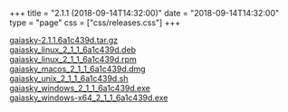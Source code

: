 +++
title = "2.1.1 (2018-09-14T14:32:00)"
date = "2018-09-14T14:32:00"
type = "page"
css = ["css/releases.css"]
+++

<section class="download-links">

<div class="download-block">
<div class="package">
<a href="https://gaia.ari.uni-heidelberg.de/gaiasky/releases/2.1.1.6a1c439d/gaiasky-2.1.1.6a1c439d.tar.gz">gaiasky-2.1.1.6a1c439d.tar.gz</a>
</div>
</div>
<div class="download-block">
<div class="package">
<a href="https://gaia.ari.uni-heidelberg.de/gaiasky/releases/2.1.1.6a1c439d/gaiasky_linux_2_1_1_6a1c439d.deb">gaiasky_linux_2_1_1_6a1c439d.deb</a>
</div>
</div>
<div class="download-block">
<div class="package">
<a href="https://gaia.ari.uni-heidelberg.de/gaiasky/releases/2.1.1.6a1c439d/gaiasky_linux_2_1_1_6a1c439d.rpm">gaiasky_linux_2_1_1_6a1c439d.rpm</a>
</div>
</div>
<div class="download-block">
<div class="package">
<a href="https://gaia.ari.uni-heidelberg.de/gaiasky/releases/2.1.1.6a1c439d/gaiasky_macos_2_1_1_6a1c439d.dmg">gaiasky_macos_2_1_1_6a1c439d.dmg</a>
</div>
</div>
<div class="download-block">
<div class="package">
<a href="https://gaia.ari.uni-heidelberg.de/gaiasky/releases/2.1.1.6a1c439d/gaiasky_unix_2_1_1_6a1c439d.sh">gaiasky_unix_2_1_1_6a1c439d.sh</a>
</div>
</div>
<div class="download-block">
<div class="package">
<a href="https://gaia.ari.uni-heidelberg.de/gaiasky/releases/2.1.1.6a1c439d/gaiasky_windows_2_1_1_6a1c439d.exe">gaiasky_windows_2_1_1_6a1c439d.exe</a>
</div>
</div>
<div class="download-block">
<div class="package">
<a href="https://gaia.ari.uni-heidelberg.de/gaiasky/releases/2.1.1.6a1c439d/gaiasky_windows-x64_2_1_1_6a1c439d.exe">gaiasky_windows-x64_2_1_1_6a1c439d.exe</a>
</div>
</div>


</section>
